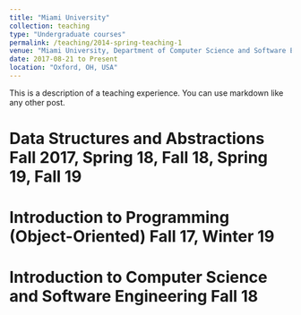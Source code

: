 ```yaml
---
title: "Miami University"
collection: teaching
type: "Undergraduate courses"
permalink: /teaching/2014-spring-teaching-1
venue: "Miami University, Department of Computer Science and Software Engineering"
date: 2017-08-21 to Present
location: "Oxford, OH, USA"
---
```


This is a description of a teaching experience. You can use markdown like any other post.

Data Structures and Abstractions
Fall 2017, Spring 18, Fall 18, Spring 19, Fall 19
======
Introduction to Programming (Object-Oriented)
Fall 17, Winter 19
======
Introduction to Computer Science and Software Engineering
Fall 18
======